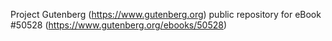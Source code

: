 Project Gutenberg (https://www.gutenberg.org) public repository for
eBook #50528 (https://www.gutenberg.org/ebooks/50528)
